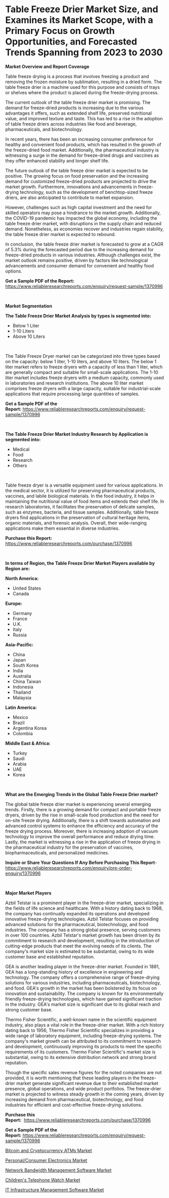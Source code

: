 <p><h1>Table Freeze Drier Market Size, and Examines its Market Scope, with a Primary Focus on Growth Opportunities, and Forecasted Trends Spanning from 2023 to 2030</h1></p><p><strong>Market Overview and Report Coverage</strong></p>
<p><p>Table freeze drying is a process that involves freezing a product and removing the frozen moisture by sublimation, resulting in a dried form. The table freeze drier is a machine used for this purpose and consists of trays or shelves where the product is placed during the freeze-drying process.</p><p>The current outlook of the table freeze drier market is promising. The demand for freeze-dried products is increasing due to the various advantages it offers, such as extended shelf life, preserved nutritional value, and improved texture and taste. This has led to a rise in the adoption of table freeze driers across industries like food and beverage, pharmaceuticals, and biotechnology.</p><p>In recent years, there has been an increasing consumer preference for healthy and convenient food products, which has resulted in the growth of the freeze-dried food market. Additionally, the pharmaceutical industry is witnessing a surge in the demand for freeze-dried drugs and vaccines as they offer enhanced stability and longer shelf life.</p><p>The future outlook of the table freeze drier market is expected to be positive. The growing focus on food preservation and the increasing demand for customized freeze-dried products are projected to drive the market growth. Furthermore, innovations and advancements in freeze-drying technology, such as the development of benchtop-sized freeze driers, are also anticipated to contribute to market expansion.</p><p>However, challenges such as high capital investment and the need for skilled operators may pose a hindrance to the market growth. Additionally, the COVID-19 pandemic has impacted the global economy, including the table freeze drier market, with disruptions in the supply chain and reduced demand. Nonetheless, as economies recover and industries regain stability, the table freeze drier market is expected to rebound.</p><p>In conclusion, the table freeze drier market is forecasted to grow at a CAGR of 5.3% during the forecasted period due to the increasing demand for freeze-dried products in various industries. Although challenges exist, the market outlook remains positive, driven by factors like technological advancements and consumer demand for convenient and healthy food options.</p></p>
<p><strong>Get a Sample PDF of the Report:</strong> <a href="https://www.reliableresearchreports.com/enquiry/request-sample/1370996">https://www.reliableresearchreports.com/enquiry/request-sample/1370996</a></p>
<p>&nbsp;</p>
<p><strong>Market Segmentation</strong></p>
<p><strong>The Table Freeze Drier Market Analysis by types is segmented into:</strong></p>
<p><ul><li>Below 1 Liter</li><li>1-10 Liters</li><li>Above 10 Liters</li></ul></p>
<p>&nbsp;</p>
<p><p>The Table Freeze Dryer market can be categorized into three types based on the capacity: below 1 liter, 1-10 liters, and above 10 liters. The below 1 liter market refers to freeze dryers with a capacity of less than 1 liter, which are generally compact and suitable for small-scale applications. The 1-10 liter market includes freeze dryers with a medium capacity, commonly used in laboratories and research institutions. The above 10 liter market comprises freeze dryers with a large capacity, suitable for industrial-scale applications that require processing large quantities of samples.</p></p>
<p><strong>Get a Sample PDF of the Report:</strong>&nbsp;<a href="https://www.reliableresearchreports.com/enquiry/request-sample/1370996">https://www.reliableresearchreports.com/enquiry/request-sample/1370996</a></p>
<p>&nbsp;</p>
<p><strong>The Table Freeze Drier Market Industry Research by Application is segmented into:</strong></p>
<p><ul><li>Medical</li><li>Food</li><li>Research</li><li>Others</li></ul></p>
<p>&nbsp;</p>
<p><p>Table freeze dryer is a versatile equipment used for various applications. In the medical sector, it is utilized for preserving pharmaceutical products, vaccines, and labile biological materials. In the food industry, it helps in maintaining the nutritional value of food items and extends their shelf life. In research laboratories, it facilitates the preservation of delicate samples, such as enzymes, bacteria, and tissue samples. Additionally, table freeze dryers find applications in the preservation of cultural heritage items, organic materials, and forensic analysis. Overall, their wide-ranging applications make them essential in diverse industries.</p></p>
<p><strong>Purchase this Report:</strong>&nbsp; <a href="https://www.reliableresearchreports.com/purchase/1370996">https://www.reliableresearchreports.com/purchase/1370996</a></p>
<p>&nbsp;</p>
<p><strong>In terms of Region, the Table Freeze Drier Market Players available by Region are:</strong></p>
<p>
    <p> <strong> North America: </strong>
        <ul>
            <li>United States</li>
            <li>Canada</li>
        </ul>
        </p> 
    <p> <strong> Europe: </strong>
        <ul>
            <li>Germany</li>
            <li>France</li>
            <li>U.K.</li>
            <li>Italy</li>
            <li>Russia</li>
        </ul>
        </p> 
    <p> <strong> Asia-Pacific: </strong>
        <ul>
            <li>China</li>
            <li>Japan</li>
            <li>South Korea</li>
            <li>India</li>
            <li>Australia</li>
            <li>China Taiwan</li>
            <li>Indonesia</li>
            <li>Thailand</li>
            <li>Malaysia</li>
        </ul>
        </p> 
    <p> <strong> Latin America: </strong>
        <ul>
            <li>Mexico</li>
            <li>Brazil</li>
            <li>Argentina Korea</li>
            <li>Colombia</li>
        </ul>
        </p> 
    <p> <strong> Middle East & Africa: </strong>
        <ul>
            <li>Turkey</li>
            <li>Saudi</li>
            <li>Arabia</li>
            <li>UAE</li>
            <li>Korea</li>
        </ul>
    </p>
    </p>
<p>&nbsp;</p>
<p><strong>What are the Emerging Trends in the Global Table Freeze Drier market?</strong></p>
<p><p>The global table freeze drier market is experiencing several emerging trends. Firstly, there is a growing demand for compact and portable freeze dryers, driven by the rise in small-scale food production and the need for on-site freeze drying. Additionally, there is a shift towards automation and advanced control systems to enhance the efficiency and accuracy of the freeze drying process. Moreover, there is increasing adoption of vacuum technology to improve the overall performance and reduce drying time. Lastly, the market is witnessing a rise in the application of freeze drying in the pharmaceutical industry for the preservation of vaccines, biopharmaceuticals, and personalized medicines.</p></p>
<p><strong>Inquire or Share Your Questions If Any Before Purchasing This Report</strong>- <a href="https://www.reliableresearchreports.com/enquiry/pre-order-enquiry/1370996">https://www.reliableresearchreports.com/enquiry/pre-order-enquiry/1370996</a></p>
<p>&nbsp;</p>
<p><strong>Major Market Players</strong></p>
<p><p>Azbil Telstar is a prominent player in the freeze-drier market, specializing in the fields of life science and healthcare. With a history dating back to 1968, the company has continually expanded its operations and developed innovative freeze-drying technologies. Azbil Telstar focuses on providing advanced solutions for the pharmaceutical, biotechnology, and food industries. The company has a strong global presence, serving customers in over 100 countries. Azbil Telstar's market growth has been driven by its commitment to research and development, resulting in the introduction of cutting-edge products that meet the evolving needs of its clients. The company's market size is estimated to be substantial, owing to its wide customer base and established reputation.</p><p>GEA is another leading player in the freeze-drier market. Founded in 1881, GEA has a long-standing history of excellence in engineering and technology. The company offers a comprehensive range of freeze-drying solutions for various industries, including pharmaceuticals, biotechnology, and food. GEA's growth in the market has been bolstered by its focus on innovation and sustainability. The company is known for its environmentally friendly freeze-drying technologies, which have gained significant traction in the industry. GEA's market size is significant due to its global reach and strong customer base.</p><p>Thermo Fisher Scientific, a well-known name in the scientific equipment industry, also plays a vital role in the freeze-drier market. With a rich history dating back to 1956, Thermo Fisher Scientific specializes in providing a wide range of laboratory equipment, including freeze-drying systems. The company's market growth can be attributed to its commitment to research and development, continuously improving its products to meet the specific requirements of its customers. Thermo Fisher Scientific's market size is substantial, owing to its extensive distribution network and strong brand reputation.</p><p>Though the specific sales revenue figures for the noted companies are not provided, it is worth mentioning that these leading players in the freeze-drier market generate significant revenue due to their established market presence, global operations, and wide product portfolios. The freeze-drier market is projected to witness steady growth in the coming years, driven by increasing demand from pharmaceutical, biotechnology, and food industries for efficient and cost-effective freeze-drying solutions.</p></p>
<p><strong>Purchase this Report:</strong>&nbsp;&nbsp;<a href="https://www.reliableresearchreports.com/purchase/1370996">https://www.reliableresearchreports.com/purchase/1370996</a></p>
<p></p>
<p><strong>Get a Sample PDF of the Report:</strong>&nbsp;<a href="https://www.reliableresearchreports.com/enquiry/request-sample/1370996">https://www.reliableresearchreports.com/enquiry/request-sample/1370996</a></p>
<p><p><a href="https://www.linkedin.com/pulse/bitcoin-cryptocurrency-atms-market-size-share-amp-trends-ncgpe/">Bitcoin and Cryptocurrency ATMs Market</a></p><p><a href="https://www.linkedin.com/pulse/personalconsumer-electronics-market-size-2023-2030-global-0e1ce/">Personal/Consumer Electronics Market</a></p><p><a href="https://medium.com/@jaylonlesch/network-bandwidth-management-software-market-size-cagr-trends-2024-2030-291e39f54016">Network Bandwidth Management Software Market</a></p><p><a href="https://www.linkedin.com/pulse/childrens-telephone-watch-market-research-report-unlocks-sygye/">Children's Telephone Watch Market</a></p><p><a href="https://medium.com/@christianhunter987/it-infrastructure-management-software-market-size-cagr-trends-2024-2030-984a2984199e">IT Infrastructure Management Software Market</a></p></p>